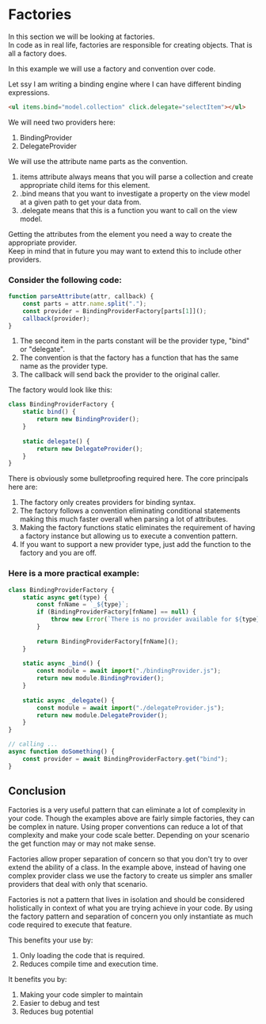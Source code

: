 # Factories
In this section we will be looking at factories.  
In code as in real life, factories are responsible for creating objects.
That is all a factory does.

In this example we will use a factory and convention over code.

Let ssy I am writing a binding engine where I can have different binding expressions.

```html
<ul items.bind="model.collection" click.delegate="selectItem"></ul>
```

We will need two providers here:
1. BindingProvider
1. DelegateProvider

We will use the attribute name parts as the convention.
1. items attribute always means that you will parse a collection and create appropriate child items for this element.
1. .bind means that you want to investigate a property on the view model at a given path to get your data from.
1. .delegate means that this is a function you want to call on the view model.

Getting the attributes from the element you need a way to create the appropriate provider.  
Keep in mind that in future you may want to extend this to include other providers.

### Consider the following code:
```js
function parseAttribute(attr, callback) {
    const parts = attr.name.split(".");
    const provider = BindingProviderFactory[parts[1]]();
    callback(provider);
}
```

1. The second item in the parts constant will be the provider type, "bind" or "delegate".
2. The convention is that the factory has a function that has the same name as the provider type.
3. The callback will send back the provider to the original caller.

The factory would look like this:

```js
class BindingProviderFactory {
    static bind() {
        return new BindingProvider();
    }
    
    static delegate() {
        return new DelegateProvider();
    }
}
``` 

There is obviously some bulletproofing required here.
The core principals here are:

1. The factory only creates providers for binding syntax.
1. The factory follows a convention eliminating conditional statements making this much faster overall when parsing a lot of attributes.
1. Making the factory functions static eliminates the requirement of having a factory instance but allowing us to execute a convention pattern.
1. If you want to support a new provider type, just add the function to the factory and you are off.

### Here is a more practical example:
```js
class BindingProviderFactory {
    static async get(type) {
        const fnName = `_${type}`;
        if (BindingProviderFactory[fnName] == null) {
            throw new Error(`There is no provider available for ${type}`);
        }
        
        return BindingProviderFactory[fnName]();
    }
    
    static async _bind() {
        const module = await import("./bindingProvider.js");
        return new module.BindingProvider();
    }
    
    static async _delegate() {
        const module = await import("./delegateProvider.js");
        return new module.DelegateProvider();
    }
}

// calling ...
async function doSomething() {
    const provider = await BindingProviderFactory.get("bind");    
}
```

## Conclusion
Factories is a very useful pattern that can eliminate a lot of complexity in your code.
Though the examples above are fairly simple factories, they can be complex in nature.
Using proper conventions can reduce a lot of that complexity and  make your code scale better.
Depending on your scenario the get function may or may not make sense.

Factories allow proper separation of concern so that you don't try to over extend the ability of a class.
In the example above, instead of having one complex provider class we use the factory to create us simpler ans smaller providers that deal with only that scenario.

Factories is not a pattern that lives in isolation and should be considered holistically in context of what you are trying achieve in your code.
By using the factory pattern and separation of concern you only instantiate as much code required to execute that feature.

This benefits your use by:

1. Only loading the code that is required.
1. Reduces compile time and execution time.

It benefits you by:

1. Making your code simpler to maintain
1. Easier to debug and test
1. Reduces bug potential
